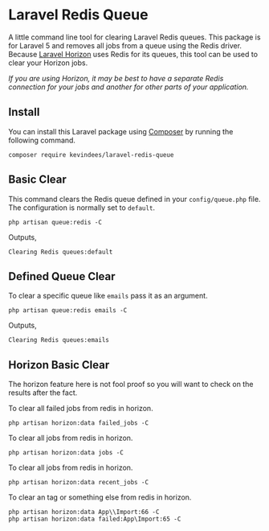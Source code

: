 # Laravel Redis Queue

A little command line tool for clearing Laravel Redis queues. This package is for Laravel 5 and removes all jobs from a queue using the Redis driver. Because [Laravel Horizon](https://laravel.com/docs/5.6/horizon) uses Redis for its queues, this tool can be used to clear your Horizon jobs.

*If you are using Horizon, it may be best to have a separate Redis connection for your jobs and another for other parts of your application.*

## Install

You can install this Laravel package using [Composer](https://getcomposer.org/) by running the following command.

```shell
composer require kevindees/laravel-redis-queue
```

## Basic Clear

This command clears the Redis queue defined in your `config/queue.php` file. The configuration is normally set to `default`.

```shell
php artisan queue:redis -C
```

Outputs,

```
Clearing Redis queues:default
```

## Defined Queue Clear

To clear a specific queue like `emails` pass it as an argument.

```shell
php artisan queue:redis emails -C
```

Outputs,

```
Clearing Redis queues:emails
```

## Horizon Basic Clear

The horizon feature here is not fool proof so you will want to check on the results after the fact.

To clear all failed jobs from redis in horizon.

```shell
php artisan horizon:data failed_jobs -C
```

To clear all jobs from redis in horizon.

```shell
php artisan horizon:data jobs -C
```

To clear all jobs from redis in horizon.

```shell
php artisan horizon:data recent_jobs -C
```

To clear an tag or something else from redis in horizon.

```shell
php artisan horizon:data App\\Import:66 -C
php artisan horizon:data failed:App\Import:65 -C
```